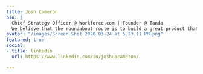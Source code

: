 ```yaml
---
title: Josh Cameron
bio: |
  Chief Strategy Officer @ Workforce.com | Founder @ Tanda
  We believe that the roundabout route is to build a great product that enables our customers to create successful businesses
avatar: "/images/Screen Shot 2020-03-24 at 5.23.11 PM.png"
featured: true
social:
- title: linkedin
  url: https://www.linkedin.com/in/joshuacameron/

---
```

